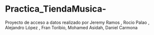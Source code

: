 # Practica_TiendaMusica-
Proyecto de acceso a datos realizado por Jeremy Ramos , Rocio Palao , Alejandro López , Fran Toribio, Mohamed Asidah, Daniel Carmona 
